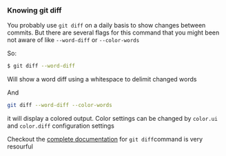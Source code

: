 ### Knowing git diff

You probably use `git diff` on a daily basis to show changes between commits. But there are several flags for this command that you might been not aware of like `--word-diff` or `--color-words`

So:

```bash
$ git diff --word-diff 
```

Will show a word diff using a whitespace to delimit changed words

And

```bash
git diff --word-diff --color-words
```

it will display a colored output. Color settings can be changed by `color.ui` and `color.diff` configuration settings

Checkout the [complete documentation](https://git-scm.com/docs/git-diff) for `git diff`command is very resourful